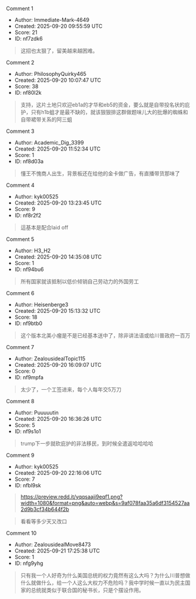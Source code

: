 Comment 1

- Author: Immediate-Mark-4649
- Created: 2025-09-20 09:55:59 UTC
- Score: 21
- ID: nf7zdk6

> 这招也太狠了，留美越来越困难。

Comment 2

- Author: PhilosophyQuirky465
- Created: 2025-09-20 10:07:47 UTC
- Score: 38
- ID: nf80l2k

> 支持，这片土地只欢迎eb1a的才华和eb5的资金，要么就是自带投名状的庇护，只有h1b蛆才是最不缺的，就该狠狠排这群做题味儿大的批爆的蜘蛛和自带裙带关系的阿三蛆

Comment 3

- Author: Academic_Dig_3399
- Created: 2025-09-20 11:52:34 UTC
- Score: 1
- ID: nf8d03a

> 懂王不愧商人出生，背景板还在给他的金卡做广告，有直播带货那味了

Comment 4

- Author: kyk00525
- Created: 2025-09-20 13:23:45 UTC
- Score: 9
- ID: nf8r2f2

> 這基本是配合laid off

Comment 5

- Author: H3_H2
- Created: 2025-09-20 14:35:08 UTC
- Score: 1
- ID: nf94bu6

> 所有国家就该抵制以低价倾销自己劳动力的外国劳工

Comment 6

- Author: Heisenberge3
- Created: 2025-09-20 15:13:32 UTC
- Score: 18
- ID: nf9btb0

> 这个版本北美小瘤是不是已经基本送中了，除非讲法语或给川普政府一百万

Comment 7

- Author: ZealousidealTopic115
- Created: 2025-09-20 16:09:07 UTC
- Score: 0
- ID: nf9mpfa

> 太少了，一个工签进来，每个人每年交5万刀

Comment 8

- Author: Puuuuutin
- Created: 2025-09-20 16:36:26 UTC
- Score: 5
- ID: nf9s1o1

> trump下一步就砍庇护的非法移民，到时候全遣返哈哈哈哈

Comment 9

- Author: kyk00525
- Created: 2025-09-20 22:16:06 UTC
- Score: 7
- ID: nfbl9sk

> https://preview.redd.it/yqqsaaji9eqf1.png?width=1080&format=png&auto=webp&s=9af078faa35a6df3154527aa2d9b3cf34b644f2b

> 看看等多少天又改口

Comment 10

- Author: ZealousidealMove8473
- Created: 2025-09-21 17:25:38 UTC
- Score: 1
- ID: nfg9yhg

> 只有我一个人好奇为什么美国总统的权力竟然有这么大吗？为什么川普想做什么就做什么，给一个人这么大权力不危险吗？我中学时候一直以为民主国家的总统就类似于联合国的秘书长，只是个摆设作用。
